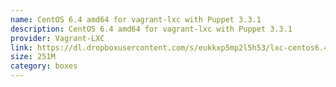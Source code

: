 ```yaml
---
name: CentOS 6.4 amd64 for vagrant-lxc with Puppet 3.3.1
description: CentOS 6.4 amd64 for vagrant-lxc with Puppet 3.3.1
provider: Vagrant-LXC
link: https://dl.dropboxusercontent.com/s/eukkxp5mp2l5h53/lxc-centos6.4-2013-10-24.box
size: 251M
category: boxes
---
```


